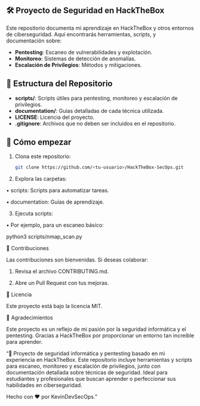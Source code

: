 ## 🛠️ Proyecto de Seguridad en HackTheBox
Este repositorio documenta mi aprendizaje en HackTheBox y otros entornos de ciberseguridad. Aquí encontrarás herramientas, scripts, y documentación sobre:
- **Pentesting**: Escaneo de vulnerabilidades y explotación.
- **Monitoreo**: Sistemas de detección de anomalías.
- **Escalación de Privilegios**: Métodos y mitigaciones.

## 📁 Estructura del Repositorio
- **scripts/**: Scripts útiles para pentesting, monitoreo y escalación de privilegios.
- **documentation/**: Guías detalladas de cada técnica utilizada.
- **LICENSE**: Licencia del proyecto.
- **.gitignore**: Archivos que no deben ser incluidos en el repositorio.

## 🚀 Cómo empezar
1. Clona este repositorio:
   ```bash
   git clone https://github.com/<tu-usuario>/HackTheBox-SecOps.git

2. Explora las carpetas:

• scripts: Scripts para automatizar tareas.

• documentation: Guías de aprendizaje.

3. Ejecuta scripts:

• Por ejemplo, para un escaneo básico:

python3 scripts/nmap_scan.py

🤝 Contribuciones

Las contribuciones son bienvenidas. Si deseas colaborar:

1. Revisa el archivo CONTRIBUTING.md.

2. Abre un Pull Request con tus mejoras.


📄 Licencia

Este proyecto está bajo la licencia MIT.


🌟 Agradecimientos

Este proyecto es un reflejo de mi pasión por la seguridad informática y el pentesting. Gracias a HackTheBox por proporcionar un entorno tan increíble para aprender.



“📌 Proyecto de seguridad informática y pentesting basado en mi experiencia en HackTheBox. Este repositorio incluye herramientas y scripts para escaneo, monitoreo y escalación de privilegios, junto con documentación detallada sobre técnicas de seguridad. Ideal para estudiantes y profesionales que buscan aprender o perfeccionar sus habilidades en ciberseguridad.

Hecho con ❤️ por KevinDevSecOps.”


